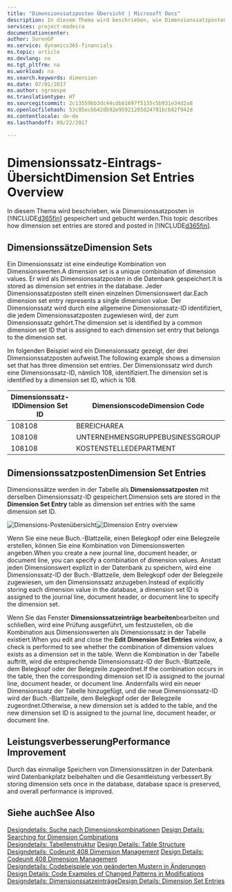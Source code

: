 ```yaml
---
title: "Dimensionssatzposten Übersicht | Microsoft Docs"
description: In diesem Thema wird beschrieben, wie Dimensionssatzposten in  [!INCLUDE[d365fin](includes/d365fin_md.md)].gespeichert und gebucht werden.
services: project-madeira
documentationcenter: 
author: SorenGP
ms.service: dynamics365-financials
ms.topic: article
ms.devlang: na
ms.tgt_pltfrm: na
ms.workload: na
ms.search.keywords: dimension
ms.date: 07/01/2017
ms.author: sgroespe
ms.translationtype: HT
ms.sourcegitcommit: 2c13559bb3dc44cdb61697f5135c5b931e34d2a8
ms.openlocfilehash: 53c85ecbb42db92e95921203d24781bcb82f942d
ms.contentlocale: de-de
ms.lasthandoff: 09/22/2017

---
```

# <a name="dimension-set-entries-overview"></a><span data-ttu-id="9e05b-103">Dimensionssatz-Eintrags-Übersicht</span><span class="sxs-lookup"><span data-stu-id="9e05b-103">Dimension Set Entries Overview</span></span>
<span data-ttu-id="9e05b-104">In diesem Thema wird beschrieben, wie Dimensionssatzposten in [!INCLUDE[d365fin](includes/d365fin_md.md)] gespeichert und gebucht werden.</span><span class="sxs-lookup"><span data-stu-id="9e05b-104">This topic describes how dimension set entries are stored and posted in [!INCLUDE[d365fin](includes/d365fin_md.md)].</span></span>  
  
## <a name="dimension-sets"></a><span data-ttu-id="9e05b-105">Dimensionssätze</span><span class="sxs-lookup"><span data-stu-id="9e05b-105">Dimension Sets</span></span>  
<span data-ttu-id="9e05b-106">Ein Dimensionssatz ist eine eindeutige Kombination von Dimensionswerten.</span><span class="sxs-lookup"><span data-stu-id="9e05b-106">A dimension set is a unique combination of dimension values.</span></span> <span data-ttu-id="9e05b-107">Er wird als Dimensionssatzposten in die Datenbank gespeichert.</span><span class="sxs-lookup"><span data-stu-id="9e05b-107">It is stored as dimension set entries in the database.</span></span> <span data-ttu-id="9e05b-108">Jeder Dimensionssatzposten stellt einen einzelnen Dimensionswert dar.</span><span class="sxs-lookup"><span data-stu-id="9e05b-108">Each dimension set entry represents a single dimension value.</span></span> <span data-ttu-id="9e05b-109">Der Dimensionssatz wird durch eine allgemeine Dimensionssatz-ID identifiziert, die jedem Dimensionssatzposten zugewiesen wird, der zum Dimensionssatz gehört.</span><span class="sxs-lookup"><span data-stu-id="9e05b-109">The dimension set is identified by a common dimension set ID that is assigned to each dimension set entry that belongs to the dimension set.</span></span>  
  
<span data-ttu-id="9e05b-110">Im folgenden Beispiel wird ein Dimensionssatz gezeigt, der drei Dimensionssatzposten aufweist.</span><span class="sxs-lookup"><span data-stu-id="9e05b-110">The following example shows a dimension set that has three dimension set entries.</span></span> <span data-ttu-id="9e05b-111">Der Dimensionssatz wird durch eine Dimensionssatz-ID, nämlich 108, identifiziert.</span><span class="sxs-lookup"><span data-stu-id="9e05b-111">The dimension set is identified by a dimension set ID, which is 108.</span></span>  
  
|<span data-ttu-id="9e05b-112">Dimensionssatz-ID</span><span class="sxs-lookup"><span data-stu-id="9e05b-112">Dimension Set ID</span></span>|<span data-ttu-id="9e05b-113">Dimensionscode</span><span class="sxs-lookup"><span data-stu-id="9e05b-113">Dimension Code</span></span>|<span data-ttu-id="9e05b-114">Dimensionswertcode</span><span class="sxs-lookup"><span data-stu-id="9e05b-114">Dimension Value Code</span></span>|<span data-ttu-id="9e05b-115">Dimensionswertname</span><span class="sxs-lookup"><span data-stu-id="9e05b-115">Dimension Value Name</span></span>|  
|----------------------|--------------------|--------------------------|--------------------------|  
|<span data-ttu-id="9e05b-116">108</span><span class="sxs-lookup"><span data-stu-id="9e05b-116">108</span></span>|<span data-ttu-id="9e05b-117">BEREICH</span><span class="sxs-lookup"><span data-stu-id="9e05b-117">AREA</span></span>|<span data-ttu-id="9e05b-118">70</span><span class="sxs-lookup"><span data-stu-id="9e05b-118">70</span></span>|<span data-ttu-id="9e05b-119">Nordamerika</span><span class="sxs-lookup"><span data-stu-id="9e05b-119">America North</span></span>|  
|<span data-ttu-id="9e05b-120">108</span><span class="sxs-lookup"><span data-stu-id="9e05b-120">108</span></span>|<span data-ttu-id="9e05b-121">UNTERNEHMENSGRUPPE</span><span class="sxs-lookup"><span data-stu-id="9e05b-121">BUSINESSGROUP</span></span>|<span data-ttu-id="9e05b-122">POS1</span><span class="sxs-lookup"><span data-stu-id="9e05b-122">HOME</span></span>|<span data-ttu-id="9e05b-123">Start</span><span class="sxs-lookup"><span data-stu-id="9e05b-123">Home</span></span>|  
|<span data-ttu-id="9e05b-124">108</span><span class="sxs-lookup"><span data-stu-id="9e05b-124">108</span></span>|<span data-ttu-id="9e05b-125">KOSTENSTELLE</span><span class="sxs-lookup"><span data-stu-id="9e05b-125">DEPARTMENT</span></span>|<span data-ttu-id="9e05b-126">VERKAUF</span><span class="sxs-lookup"><span data-stu-id="9e05b-126">SALES</span></span>|<span data-ttu-id="9e05b-127">Verkauf</span><span class="sxs-lookup"><span data-stu-id="9e05b-127">Sales</span></span>|  
  
## <a name="dimension-set-entries"></a><span data-ttu-id="9e05b-128">Dimensionssatzposten</span><span class="sxs-lookup"><span data-stu-id="9e05b-128">Dimension Set Entries</span></span>  
<span data-ttu-id="9e05b-129">Dimensionssätze werden in der Tabelle als **Dimensionssatzposten** mit derselben Dimensionssatz-ID gespeichert.</span><span class="sxs-lookup"><span data-stu-id="9e05b-129">Dimension sets are stored in the **Dimension Set Entry** table as dimension set entries with the same dimension set ID.</span></span>  
  
<span data-ttu-id="9e05b-130">![Dimensions-Postenübersicht](media/dimensionentrynav7.png "DimensionEntryNAV7")</span><span class="sxs-lookup"><span data-stu-id="9e05b-130">![Dimension Entry overview](media/dimensionentrynav7.png "DimensionEntryNAV7")</span></span>  
  
<span data-ttu-id="9e05b-131">Wenn Sie eine neue Buch.-Blattzeile, einen Belegkopf oder eine Belegzeile erstellen, können Sie eine Kombination von Dimensionswerten angeben.</span><span class="sxs-lookup"><span data-stu-id="9e05b-131">When you create a new journal line, document header, or document line, you can specify a combination of dimension values.</span></span> <span data-ttu-id="9e05b-132">Anstatt jeden Dimensionswert explizit in der Datenbank zu speichern, wird eine Dimensionssatz-ID der Buch.-Blattzeile, dem Belegkopf oder der Belegzeile zugewiesen, um den Dimensionssatz anzugeben.</span><span class="sxs-lookup"><span data-stu-id="9e05b-132">Instead of explicitly storing each dimension value in the database, a dimension set ID is assigned to the journal line, document header, or document line to specify the dimension set.</span></span>  
  
<span data-ttu-id="9e05b-133">Wenn Sie das Fenster **Dimensionssatzeinträge bearbeiten**bearbeiten und schließen, wird eine Prüfung ausgeführt, um festzustellen, ob die Kombination aus Dimensionswerten als Dimensionssatz in der Tabelle existiert.</span><span class="sxs-lookup"><span data-stu-id="9e05b-133">When you edit and close the **Edit Dimension Set Entries** window, a check is performed to see whether the combination of dimension values exists as a dimension set in the table.</span></span> <span data-ttu-id="9e05b-134">Wenn die Kombination in der Tabelle auftritt, wird die entsprechende Dimensionssatz-ID der Buch.-Blattzeile, dem Belegkopf oder der Belegzeile zugeordnet.</span><span class="sxs-lookup"><span data-stu-id="9e05b-134">If the combination occurs in the table, then the corresponding dimension set ID is assigned to the journal line, document header, or document line.</span></span> <span data-ttu-id="9e05b-135">Andernfalls wird ein neuer Dimensionssatz der Tabelle hinzugefügt, und die neue Dimensionssatz-ID wird der Buch.-Blattzeile, dem Belegkopf oder der Belegzeile zugeordnet.</span><span class="sxs-lookup"><span data-stu-id="9e05b-135">Otherwise, a new dimension set is added to the table, and the new dimension set ID is assigned to the journal line, document header, or document line.</span></span>  
  
## <a name="performance-improvement"></a><span data-ttu-id="9e05b-136">Leistungsverbesserung</span><span class="sxs-lookup"><span data-stu-id="9e05b-136">Performance Improvement</span></span>  
<span data-ttu-id="9e05b-137">Durch das einmalige Speichern von Dimensionssätzen in der Datenbank wird Datenbankplatz beibehalten und die Gesamtleistung verbessert.</span><span class="sxs-lookup"><span data-stu-id="9e05b-137">By storing dimension sets once in the database, database space is preserved, and overall performance is improved.</span></span>  
  
## <a name="see-also"></a><span data-ttu-id="9e05b-138">Siehe auch</span><span class="sxs-lookup"><span data-stu-id="9e05b-138">See Also</span></span>  
<span data-ttu-id="9e05b-139">[Designdetails: Suche nach Dimensionskombinationen](design-details-searching-for-dimension-combinations.md) </span><span class="sxs-lookup"><span data-stu-id="9e05b-139">[Design Details: Searching for Dimension Combinations](design-details-searching-for-dimension-combinations.md) </span></span>  
<span data-ttu-id="9e05b-140">[Designdetails: Tabellenstruktur](design-details-table-structure.md) </span><span class="sxs-lookup"><span data-stu-id="9e05b-140">[Design Details: Table Structure](design-details-table-structure.md) </span></span>  
<span data-ttu-id="9e05b-141">[Designdetails: Codeunit 408 Dimension Management](design-details-codeunit-408-dimension-management.md) </span><span class="sxs-lookup"><span data-stu-id="9e05b-141">[Design Details: Codeunit 408 Dimension Management](design-details-codeunit-408-dimension-management.md) </span></span>  
<span data-ttu-id="9e05b-142">[Designdetails: Codebeispiele von geänderten Mustern in Änderungen](design-details-code-examples-of-changed-patterns-in-modifications.md) </span><span class="sxs-lookup"><span data-stu-id="9e05b-142">[Design Details: Code Examples of Changed Patterns in Modifications](design-details-code-examples-of-changed-patterns-in-modifications.md) </span></span>  
[<span data-ttu-id="9e05b-143">Designdetails: Dimensionssatzeinträge</span><span class="sxs-lookup"><span data-stu-id="9e05b-143">Design Details: Dimension Set Entries</span></span>](design-details-dimension-set-entries.md)   

